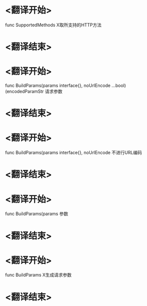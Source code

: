 
# <翻译开始>
func SupportedMethods
X取所支持的HTTP方法
# <翻译结束>

# <翻译开始>
func BuildParams(params interface{}, noUrlEncode ...bool) (encodedParamStr
请求参数
# <翻译结束>

# <翻译开始>
func BuildParams(params interface{}, noUrlEncode
不进行URL编码
# <翻译结束>

# <翻译开始>
func BuildParams(params
参数
# <翻译结束>

# <翻译开始>
func BuildParams
X生成请求参数
# <翻译结束>
